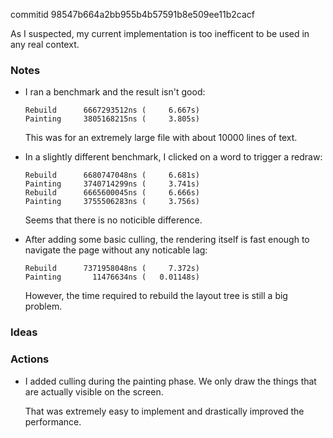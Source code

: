 commitid 98547b664a2bb955b4b57591b8e509ee11b2cacf

As I suspected, my current implementation is too inefficent to be used in any real context.

### Notes

-   I ran a benchmark and the result isn't good:

    ```none
    Rebuild      6667293512ns (     6.667s)
    Painting     3805168215ns (     3.805s)
    ```

    This was for an extremely large file with about 10000 lines of text.

-   In a slightly different benchmark, I clicked on a word to trigger a redraw:

    ```none
    Rebuild      6680747048ns (     6.681s)
    Painting     3740714299ns (     3.741s)
    Rebuild      6665600045ns (     6.666s)
    Painting     3755506283ns (     3.756s)
    ```

    Seems that there is no noticible difference.

-   After adding some basic culling, the rendering itself is fast enough to navigate the page without any noticable lag:

    ```none
    Rebuild      7371958048ns (     7.372s)
    Painting       11476634ns (   0.01148s)
    ```

    However, the time required to rebuild the layout tree is still a big problem.

### Ideas

### Actions

-   I added culling during the painting phase.
    We only draw the things that are actually visible on the screen.

    That was extremely easy to implement and drastically improved the performance.
